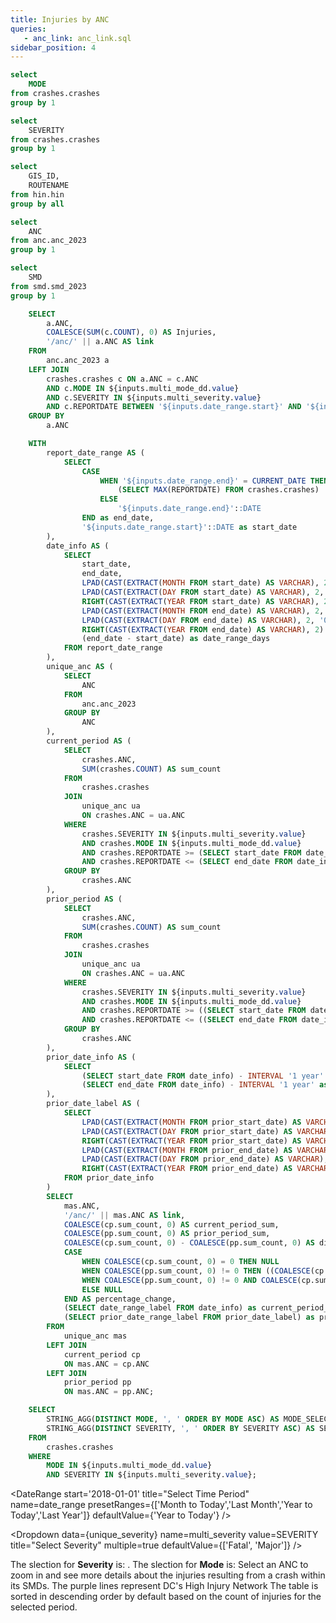 ```yaml
---
title: Injuries by ANC
queries:
   - anc_link: anc_link.sql
sidebar_position: 4
---
```


```sql unique_mode
select 
    MODE
from crashes.crashes
group by 1
```

```sql unique_severity
select 
    SEVERITY
from crashes.crashes
group by 1
```

```sql unique_hin
select 
    GIS_ID,
    ROUTENAME
from hin.hin
group by all
```

```sql unique_anc
select 
    ANC
from anc.anc_2023
group by 1
```

```sql unique_smd
select 
    SMD
from smd.smd_2023
group by 1
```

```sql anc_map
    SELECT
        a.ANC,
        COALESCE(SUM(c.COUNT), 0) AS Injuries,
        '/anc/' || a.ANC AS link
    FROM
        anc.anc_2023 a
    LEFT JOIN
        crashes.crashes c ON a.ANC = c.ANC
        AND c.MODE IN ${inputs.multi_mode_dd.value}
        AND c.SEVERITY IN ${inputs.multi_severity.value}
        AND c.REPORTDATE BETWEEN '${inputs.date_range.start}' AND '${inputs.date_range.end}'
    GROUP BY
        a.ANC
```

```sql period_comp_anc
    WITH 
        report_date_range AS (
            SELECT
                CASE 
                    WHEN '${inputs.date_range.end}' = CURRENT_DATE THEN 
                        (SELECT MAX(REPORTDATE) FROM crashes.crashes)
                    ELSE 
                        '${inputs.date_range.end}'::DATE
                END as end_date,
                '${inputs.date_range.start}'::DATE as start_date
        ),
        date_info AS (
            SELECT
                start_date,
                end_date,
                LPAD(CAST(EXTRACT(MONTH FROM start_date) AS VARCHAR), 2, '0') || '/' ||
                LPAD(CAST(EXTRACT(DAY FROM start_date) AS VARCHAR), 2, '0') || '/' ||
                RIGHT(CAST(EXTRACT(YEAR FROM start_date) AS VARCHAR), 2) || '-' ||
                LPAD(CAST(EXTRACT(MONTH FROM end_date) AS VARCHAR), 2, '0') || '/' ||
                LPAD(CAST(EXTRACT(DAY FROM end_date) AS VARCHAR), 2, '0') || '/' ||
                RIGHT(CAST(EXTRACT(YEAR FROM end_date) AS VARCHAR), 2) as date_range_label,
                (end_date - start_date) as date_range_days
            FROM report_date_range
        ),
        unique_anc AS (
            SELECT 
                ANC 
            FROM 
                anc.anc_2023 
            GROUP BY 
                ANC
        ),
        current_period AS (
            SELECT 
                crashes.ANC, 
                SUM(crashes.COUNT) AS sum_count
            FROM 
                crashes.crashes 
            JOIN 
                unique_anc ua 
                ON crashes.ANC = ua.ANC
            WHERE 
                crashes.SEVERITY IN ${inputs.multi_severity.value} 
                AND crashes.MODE IN ${inputs.multi_mode_dd.value}
                AND crashes.REPORTDATE >= (SELECT start_date FROM date_info)
                AND crashes.REPORTDATE <= (SELECT end_date FROM date_info)
            GROUP BY 
                crashes.ANC
        ), 
        prior_period AS (
            SELECT 
                crashes.ANC, 
                SUM(crashes.COUNT) AS sum_count
            FROM 
                crashes.crashes 
            JOIN 
                unique_anc ua 
                ON crashes.ANC = ua.ANC
            WHERE 
                crashes.SEVERITY IN ${inputs.multi_severity.value} 
                AND crashes.MODE IN ${inputs.multi_mode_dd.value}
                AND crashes.REPORTDATE >= ((SELECT start_date FROM date_info) - INTERVAL '1 year')
                AND crashes.REPORTDATE <= ((SELECT end_date FROM date_info) - INTERVAL '1 year')
            GROUP BY 
                crashes.ANC
        ),
        prior_date_info AS (
            SELECT
                (SELECT start_date FROM date_info) - INTERVAL '1 year' as prior_start_date,
                (SELECT end_date FROM date_info) - INTERVAL '1 year' as prior_end_date
        ),
        prior_date_label AS (
            SELECT
                LPAD(CAST(EXTRACT(MONTH FROM prior_start_date) AS VARCHAR), 2, '0') || '/' ||
                LPAD(CAST(EXTRACT(DAY FROM prior_start_date) AS VARCHAR), 2, '0') || '/' ||
                RIGHT(CAST(EXTRACT(YEAR FROM prior_start_date) AS VARCHAR), 2) || '-' ||
                LPAD(CAST(EXTRACT(MONTH FROM prior_end_date) AS VARCHAR), 2, '0') || '/' ||
                LPAD(CAST(EXTRACT(DAY FROM prior_end_date) AS VARCHAR), 2, '0') || '/' ||
                RIGHT(CAST(EXTRACT(YEAR FROM prior_end_date) AS VARCHAR), 2) as prior_date_range_label
            FROM prior_date_info
        )
        SELECT 
            mas.ANC,
            '/anc/' || mas.ANC AS link,
            COALESCE(cp.sum_count, 0) AS current_period_sum, 
            COALESCE(pp.sum_count, 0) AS prior_period_sum, 
            COALESCE(cp.sum_count, 0) - COALESCE(pp.sum_count, 0) AS difference,
            CASE 
                WHEN COALESCE(cp.sum_count, 0) = 0 THEN NULL
                WHEN COALESCE(pp.sum_count, 0) != 0 THEN ((COALESCE(cp.sum_count, 0) - COALESCE(pp.sum_count, 0)) / COALESCE(pp.sum_count, 0)) 
                WHEN COALESCE(pp.sum_count, 0) != 0 AND COALESCE(cp.sum_count, 0) = 0 THEN -1
                ELSE NULL 
            END AS percentage_change,
            (SELECT date_range_label FROM date_info) as current_period_range,
            (SELECT prior_date_range_label FROM prior_date_label) as prior_period_range
        FROM 
            unique_anc mas
        LEFT JOIN 
            current_period cp 
            ON mas.ANC = cp.ANC
        LEFT JOIN 
            prior_period pp 
            ON mas.ANC = pp.ANC;
```

```sql mode_severity_selection
    SELECT
        STRING_AGG(DISTINCT MODE, ', ' ORDER BY MODE ASC) AS MODE_SELECTION,
        STRING_AGG(DISTINCT SEVERITY, ', ' ORDER BY SEVERITY ASC) AS SEVERITY_SELECTION
    FROM
        crashes.crashes
    WHERE
        MODE IN ${inputs.multi_mode_dd.value}
        AND SEVERITY IN ${inputs.multi_severity.value};
```

<DateRange
  start='2018-01-01'
  title="Select Time Period"
  name=date_range
  presetRanges={['Month to Today','Last Month','Year to Today','Last Year']}
  defaultValue={'Year to Today'}
/>

<Dropdown
    data={unique_severity} 
    name=multi_severity
    value=SEVERITY
    title="Select Severity"
    multiple=true
    defaultValue={['Fatal', 'Major']}
/>

<Dropdown
    data={unique_mode} 
    name=multi_mode_dd
    value=MODE
    title="Select Mode"
    multiple=true
    selectAllByDefault=true
    description="*Only fatal"
/>

<Alert status="info">
The slection for <b>Severity</b> is: <b><Value data={mode_severity_selection} column="SEVERITY_SELECTION"/></b>. The slection for <b>Mode</b> is: <b><Value data={mode_severity_selection} column="MODE_SELECTION"/></b> <Info description="*Fatal only." color="primary" />
</Alert>

<Note>
    Select an ANC to zoom in and see more details about the injuries resulting from a crash within its SMDs.
</Note>
<Grid cols=2>
    <Group>
        <BaseMap
            height=470
            startingZoom=11
            title="ANC"
        >
        <Areas data={unique_hin} geoJsonUrl='/High_Injury_Network.geojson' geoId=GIS_ID areaCol=GIS_ID borderColor=#9d00ff color=#1C00ff00 ignoreZoom=true
            tooltip={[
                {id: 'ROUTENAME'}
            ]}
        />
        <Areas data={anc_map} geoJsonUrl='/anc_2023.geojson' geoId=ANC areaCol=ANC value=Injuries link=link min=0 opacity=0.7 borderWidth=1 borderColor='#A9A9A9'/>
        </BaseMap>
        <Note>
            The purple lines represent DC's High Injury Network
        </Note>
    </Group>
    <Group>
        <DataTable data={period_comp_anc} sort="current_period_sum desc" title="Selected Period Comparison" search=true wrapTitles=true rowShading=true link=link>
            <Column id=ANC title="ANC"/>
            <Column id=current_period_sum title={`${period_comp_anc[0].current_period_range}`} />
            <Column id=prior_period_sum title={`${period_comp_anc[0].prior_period_range}`}  />
            <Column id=difference title="Diff" contentType=delta downIsGood=True />
            <Column id=percentage_change fmt=pct0 title="% Diff"/> 
        </DataTable>
        <Note>
            The table is sorted in descending order by default based on the count of injuries for the selected period.
         </Note>
    </Group>
</Grid>
